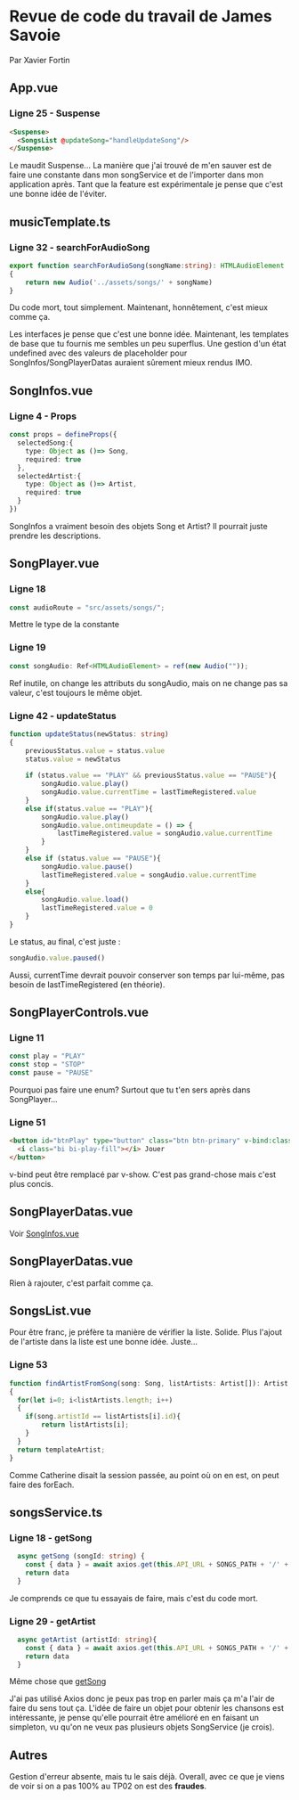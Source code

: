 # Revue de code du travail de James Savoie
Par Xavier Fortin

## App.vue
### Ligne 25 - Suspense
```html
<Suspense>
  <SongsList @updateSong="handleUpdateSong"/>
</Suspense>
```
Le maudit Suspense... La manière que j'ai trouvé de m'en sauver est de faire une constante dans mon songService et de l'importer dans mon application après. Tant que la feature est expérimentale je pense que c'est une bonne idée de l'éviter.

## musicTemplate.ts
### Ligne 32 - searchForAudioSong
```ts
export function searchForAudioSong(songName:string): HTMLAudioElement
{
    return new Audio('../assets/songs/' + songName)
}
```
Du code mort, tout simplement. Maintenant, honnêtement, c'est mieux comme ça.  
  

Les interfaces je pense que c'est une bonne idée. Maintenant, les templates de base que tu fournis me sembles un peu superflus. Une gestion d'un état undefined avec des valeurs de placeholder pour SongInfos/SongPlayerDatas auraient sûrement mieux rendus IMO.

## SongInfos.vue
### Ligne 4 - Props
```ts
const props = defineProps({
  selectedSong:{
    type: Object as ()=> Song,
    required: true
  },
  selectedArtist:{
    type: Object as ()=> Artist,
    required: true
  }
})
```
SongInfos a vraiment besoin des objets Song et Artist? Il pourrait juste prendre les descriptions.

## SongPlayer.vue

### Ligne 18
```ts
const audioRoute = "src/assets/songs/";
```
Mettre le type de la constante

### Ligne 19
```ts
const songAudio: Ref<HTMLAudioElement> = ref(new Audio(""));
```
Ref inutile, on change les attributs du songAudio, mais on ne change pas sa valeur, c'est toujours le même objet.

### Ligne 42 - updateStatus
```ts
function updateStatus(newStatus: string)
{
    previousStatus.value = status.value
    status.value = newStatus
    
    if (status.value == "PLAY" && previousStatus.value == "PAUSE"){
        songAudio.value.play()
        songAudio.value.currentTime = lastTimeRegistered.value
    }
    else if(status.value == "PLAY"){
        songAudio.value.play()
        songAudio.value.ontimeupdate = () => {
            lastTimeRegistered.value = songAudio.value.currentTime
        }
    }
    else if (status.value == "PAUSE"){
        songAudio.value.pause()
        lastTimeRegistered.value = songAudio.value.currentTime
    }
    else{
        songAudio.value.load()
        lastTimeRegistered.value = 0
    }
}
```
Le status, au final, c'est juste :
```ts
songAudio.value.paused()
```
Aussi, currentTime devrait pouvoir conserver son temps par lui-même, pas besoin de lastTimeRegistered (en théorie).

## SongPlayerControls.vue
### Ligne 11
```ts
const play = "PLAY"
const stop = "STOP"
const pause = "PAUSE"
```
Pourquoi pas faire une enum? Surtout que tu t'en sers après dans SongPlayer...

### Ligne 51
```html
<button id="btnPlay" type="button" class="btn btn-primary" v-bind:class="{ 'd-none': isHidden === false}" @click="playSong()">
  <i class="bi bi-play-fill"></i> Jouer
</button>
```
v-bind peut être remplacé par v-show. C'est pas grand-chose mais c'est plus concis.

## SongPlayerDatas.vue
Voir [SongInfos.vue](#songinfos-vue)

## SongPlayerDatas.vue
Rien à rajouter, c'est parfait comme ça.

## SongsList.vue
Pour être franc, je préfère ta manière de vérifier la liste. Solide. Plus l'ajout de l'artiste dans la liste est une bonne idée.
Juste...
### Ligne 53
```ts
function findArtistFromSong(song: Song, listArtists: Artist[]): Artist
{
  for(let i=0; i<listArtists.length; i++)
  {
    if(song.artistId == listArtists[i].id){
        return listArtists[i];
    }
  }  
  return templateArtist;
}
```
Comme Catherine disait la session passée, au point où on en est, on peut faire des forEach.

## songsService.ts
### Ligne 18 - getSong
```ts
  async getSong (songId: string) {
    const { data } = await axios.get(this.API_URL + SONGS_PATH + '/' + songId)
    return data
  }
```
Je comprends ce que tu essayais de faire, mais c'est du code mort.

### Ligne 29 - getArtist
```ts
  async getArtist (artistId: string){
    const { data } = await axios.get(this.API_URL + SONGS_PATH + '/' + artistId)
    return data
  }
```
Même chose que [getSong](#ligne-18-getsong)
  
J'ai pas utilisé Axios donc je peux pas trop en parler mais ça m'a l'air de faire du sens tout ça. L'idée de faire un objet pour obtenir les chansons est intéressante, je pense qu'elle pourrait être amélioré en en faisant un simpleton, vu qu'on ne veux pas plusieurs objets SongService (je crois).

## Autres
Gestion d'erreur absente, mais tu le sais déjà. Overall, avec ce que je viens de voir si on a pas 100% au TP02 on est des __fraudes__.